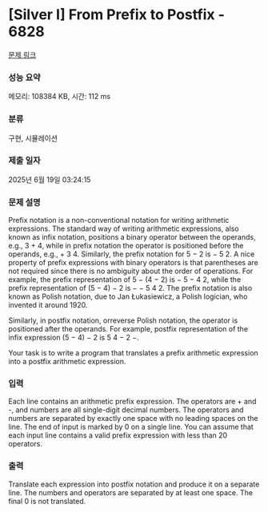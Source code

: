 # [Silver I] From Prefix to Postfix - 6828 

[문제 링크](https://www.acmicpc.net/problem/6828) 

### 성능 요약

메모리: 108384 KB, 시간: 112 ms

### 분류

구현, 시뮬레이션

### 제출 일자

2025년 6월 19일 03:24:15

### 문제 설명

<p>Prefix notation is a non-conventional notation for writing arithmetic expressions. The standard way of writing arithmetic expressions, also known as infix notation, positions a binary operator between the operands, e.g., 3 + 4, while in prefix notation the operator is positioned before the operands, e.g., + 3 4. Similarly, the prefix notation for 5 − 2 is − 5 2. A nice property of prefix expressions with binary operators is that parentheses are not required since there is no ambiguity about the order of operations. For example, the prefix representation of 5 − (4 − 2) is − 5 − 4 2, while the prefix representation of (5 − 4) − 2 is − − 5 4 2. The prefix notation is also known as Polish notation, due to Jan Łukasiewicz, a Polish logician, who invented it around 1920.</p>

<p>Similarly, in postfix notation, orreverse Polish notation, the operator is positioned after the operands. For example, postfix representation of the infix expression (5 − 4) − 2 is 5 4 − 2 −.</p>

<p>Your task is to write a program that translates a prefix arithmetic expression into a postfix arithmetic expression.</p>

### 입력 

 <p>Each line contains an arithmetic prefix expression. The operators are + and -, and numbers are all single-digit decimal numbers. The operators and numbers are separated by exactly one space with no leading spaces on the line. The end of input is marked by 0 on a single line. You can assume that each input line contains a valid prefix expression with less than 20 operators.</p>

### 출력 

 <p>Translate each expression into postfix notation and produce it on a separate line. The numbers and operators are separated by at least one space. The final 0 is not translated.</p>

